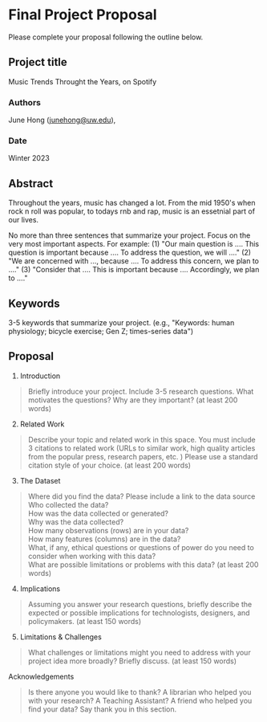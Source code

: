 # Final Project Proposal

Please complete your proposal following the outline below.

## Project title

Music Trends Throught the Years, on Spotify

### Authors

June Hong (junehong@uw.edu), 
### Date

Winter 2023
## Abstract

Throughout the years, music has changed a lot. From the mid 1950's when rock n roll was popular, to todays rnb and rap, music is an essetnial part of our lives. 

No more than three sentences that summarize your project. Focus on the very most important aspects. For example: (1) "Our main question is .... This question is important because .... To address the question, we will ...." (2) "We are concerned with ..., because .... To address this concern, we plan to ...." (3) "Consider that .... This is important because .... Accordingly, we plan to ...."

## Keywords

3-5 keywords that summarize your project.
(e.g., "Keywords: human physiology; bicycle exercise; Gen Z; times-series data")

## Proposal

1. Introduction  

> Briefly introduce your project.  Include 3-5 research questions. What motivates the questions? Why are they important? (at least 200 words)

2. Related Work  

> Describe your topic and related work in this space. You must include 3 citations to related work (URLs to similar work, high quality articles from the popular press, research papers, etc. ) Please use a standard citation style of your choice. (at least 200 words)

3. The Dataset

> Where did you find the data? Please include a link to the data source  
> Who collected the data?  
> How was the data collected or generated?  
> Why was the data collected?  
>How many observations (rows) are in your data?  
> How many features (columns) are in the data?  
> What, if any, ethical questions or questions of power do you need to consider when working with this data?  
> What are possible limitations or problems with this data?   (at least 200 words)

4. Implications

> Assuming you answer your research questions, briefly describe the expected or possible implications for technologists, designers, and policymakers. (at least 150 words)

5. Limitations & Challenges
>What challenges or limitations might you need to address with your project idea more broadly? Briefly discuss. (at least 150 words)

Acknowledgements
> Is there anyone you would like to thank? A librarian who helped you with your research? A Teaching Assistant? A friend who helped you find your data? Say thank you in this section.
